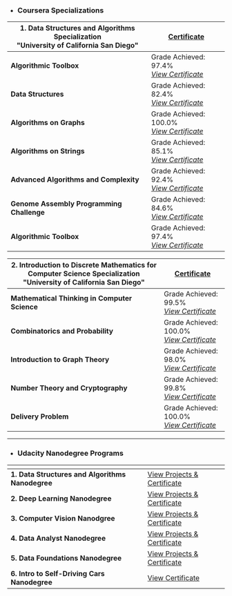 

- ### Coursera Specializations



|<center>1. Data Structures and Algorithms Specialization<br>"University of California San Diego"</center>|<a href="https://coursera.org/share/3d915db4303a0b4b5b54d313df7f2eb4" target="_blank"><center>Certificate</center></a>|
|--------------------------------------------------|----------------------------------------------------------------------------|
| **Algorithmic Toolbox** | Grade Achieved: 97.4%<br>*[View Certificate](https://www.coursera.org/account/accomplishments/certificate/BNGXGH4SB4ZN)* |
| **Data Structures** | Grade Achieved: 82.4%<br>*[View Certificate](https://www.coursera.org/account/accomplishments/certificate/Z2VVAQ5WPJZQ)* |
| **Algorithms on Graphs** | Grade Achieved: 100.0%<br>*[View Certificate](https://www.coursera.org/account/accomplishments/certificate/K7QBHEPHCM7P)* |
| **Algorithms on Strings** | Grade Achieved: 85.1%<br>*[View Certificate](https://www.coursera.org/account/accomplishments/certificate/E9N694PZNM2E)* |
| **Advanced Algorithms and Complexity** | Grade Achieved: 92.4%<br>*[View Certificate](https://www.coursera.org/account/accomplishments/certificate/3KK8LEYMFD2Q)* |
| **Genome Assembly Programming Challenge** | Grade Achieved: 84.6%<br>*[View Certificate](https://www.coursera.org/account/accomplishments/certificate/WGYQMSL2SULZ)* |
| **Algorithmic Toolbox** | Grade Achieved: 97.4%<br>*[View Certificate](https://www.coursera.org/account/accomplishments/certificate/BNGXGH4SB4ZN)* |

|<center>2. Introduction to Discrete Mathematics for Computer Science Specialization<br>"University of California San Diego"</center>|<a href="https://coursera.org/share/576f499c1ff93fa479f077e604ac1e2b" target="_blank"><center>Certificate</center></a>|
|--------------------------------------------------|----------------------------------------------------------------------------|
| **Mathematical Thinking in Computer Science** | Grade Achieved: 99.5%<br>*[View Certificate](https://www.coursera.org/account/accomplishments/certificate/9CK4CKKK7533)* |
| **Combinatorics and Probability** | Grade Achieved: 100.0%<br>*[View Certificate](https://www.coursera.org/account/accomplishments/certificate/YHA2N6DFUN9R)* |
| **Introduction to Graph Theory** | Grade Achieved: 98.0%<br>*[View Certificate](https://www.coursera.org/account/accomplishments/certificate/KLWJEDV2V4DT)* |
| **Number Theory and Cryptography** | Grade Achieved: 99.8%<br>*[View Certificate](https://www.coursera.org/account/accomplishments/certificate/7BQJXHPLJ9F2)* |
| **Delivery Problem** | Grade Achieved: 100.0%<br>*[View Certificate](https://www.coursera.org/account/accomplishments/certificate/C4UEM9BETDDV)* |


--------------------------------------------------

- ### Udacity Nanodegree Programs


| <!-- -->    | <!-- -->    |
|-------------|-------------|
|**1. Data Structures and Algorithms Nanodegree** |[View Projects & Certificate](https://github.com/MarwaQabeel/Data-Structures-and-Algorithms-Nanodegree)|
|**2. Deep Learning Nanodegree** |[View Projects & Certificate](https://github.com/MarwaQabeel/Udacity-Deep-Learning-Nanodegree)|
|**3. Computer Vision Nanodgree** |[View Projects & Certificate](https://github.com/MarwaQabeel/Udacity-Computer-Vision-Nanodegree)|
|**4. Data Analyst Nanodegree** |[View Projects & Certificate](https://github.com/MarwaQabeel/Udacity-Data-Analyst-Nanodegree)|
|**5. Data Foundations Nanodegree** |[View Projects & Certificate](https://github.com/MarwaQabeel/Udacity-Data-Foundations-Nanodegree)|
|**6. Intro to Self-Driving Cars Nanodegree** |[View Certificate](https://confirm.udacity.com/YQSMPUQ2)|

